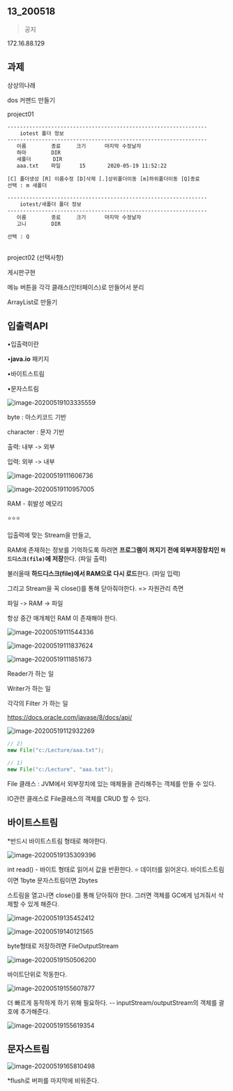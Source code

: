 

## 13_200518

> 공지

172.16.88.129



## 과제



상상의나래

dos 커맨드 만들기



project01

```txt
----------------------------------------------------------------
    iotest 폴더 정보
----------------------------------------------------------------
   이름		 종료		크기		마지막 수정날자
   하마		 DIR									
   새폴더	     DIR
   aaa.txt	  파일 	  15	   2020-05-19 11:52:22
   
[C] 폴더생성 [R] 이름수정 [D]삭제 [.]상위폴더이동 [m]하위폴더이동 [Q]종료
선택 : m 새폴더

----------------------------------------------------------------
    iotest/새폴더 폴더 정보
----------------------------------------------------------------
   이름		 종료		크기		마지막 수정날자
   고니		 DIR									

선택 : Q
   
```



project02 (선택사항)

게시판구현

메뉴 버튼을 각각 클래스(인터페이스)로 만들어서 분리

ArrayList로 만들기



## 입출력API

•입출력이란

•**java.io** 패키지

•바이트스트림

•문자스트림



![image-20200519103335559](images/image-20200519103335559.png)

byte : 아스키코드 기반

character : 문자 기반

출력: 내부 -> 외부

입력: 외부 -> 내부

![image-20200519111606736](images/image-20200519111606736.png)

![image-20200519110957005](images/image-20200519110957005.png)

RAM - 휘발성 메모리

:star::star::star:

입출력에 맞는 Stream을 만들고,

RAM에 존재하는 정보를 기억하도록 하려면 **프로그램이 꺼지기 전에 외부저장장치인 `하드디스크(file)`에 저장**한다. (파일 출력)

불러올때 **하드디스크(file)에서 RAM으로 다시 로드**한다. (파일 입력)

그리고 Stream을 꼭 close()를 통해 닫아줘야한다. => 자원관리 측면

파일 -> RAM -> 파일

항상 중간 매개체인 RAM 이 존재해야 한다.



![image-20200519111544336](images/image-20200519111544336.png)



![image-20200519111837624](images/image-20200519111837624.png)







![image-20200519111851673](images/image-20200519111851673.png)



Reader가 하는 일

Writer가 하는 일

각각의 Filter 가 하는 일





https://docs.oracle.com/javase/8/docs/api/

![image-20200519112932269](images/image-20200519112932269.png)



```java
// 2) 
new File("c:/Lecture/aaa.txt");

// 1)
new File("c:/Lecture", "aaa.txt");
```



File 클래스 : JVM에서 외부장치에 있는 매체들을 관리해주는 객체를 만들 수 있다.



IO관련 클래스로 File클래스의 객체를 CRUD 할 수 있다.

## 바이트스트림

*반드시 바이트스트림 형태로 해야한다.

![image-20200519135309396](images/image-20200519135309396.png)

int read() - 바이트 형태로 읽어서 값을 반환한다. :star: 데이터를 읽어온다. 바이트스트림이면 1byte 문자스트림이면 2bytes

스트림을 열고나면 close()를 통해 닫아줘야 한다. 그러면 객체를 GC에게 넘겨줘서 삭제할 수 있게 해준다.



![image-20200519135452412](images/image-20200519135452412.png)



![image-20200519140121565](images/image-20200519140121565.png)



byte형태로 저장하려면 FileOutputStream





![image-20200519150506200](images/image-20200519150506200.png)

바이트단위로 작동한다.





![image-20200519155607877](images/image-20200519155607877.png)

더 빠르게 동작하게 하기 위해 필요하다. -- inputStream/outputStream의 객체를 괄호에 추가해준다.


![image-20200519155619354](images/image-20200519155619354.png)







## 문자스트림

![image-20200519165810498](images/image-20200519165810498.png)



*flush로 버퍼를 마지막에 비워준다.







